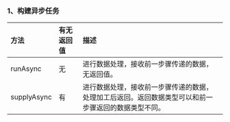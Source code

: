 ### 1、构建异步任务

|方法|有无返回值|描述|
|:---|:---|:---|
| runAsync | 无 | 进行数据处理，接收前一步骤传递的数据，无返回值。 |
| supplyAsync | 有 | 进行数据处理，接收前一步骤传递的数据，处理加工后返回。返回数据类型可以和前一步骤返回的数据类型不同。 |


